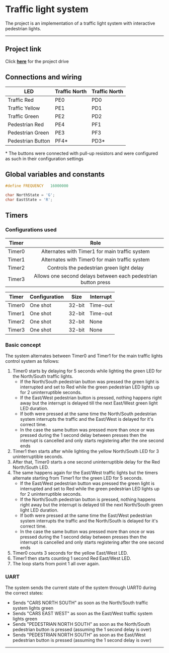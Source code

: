 # Traffic light system

The project is an implementation of a traffic light system with interactive pedestrian lights.

---

## Project link

Click **[here](https://drive.google.com/drive/u/0/folders/1tDfyxjgeiJjBi3QTH6Mg0XAPvPP81F75)** for the project drive

## Connections and wiring

| **LED**          | Traffic North | Traffic North |
| ---------------- | ------------- | ------------- |
|Traffic Red       |     PE0       |     PD0       |
|Traffic Yellow    |     PE1       |     PD1       |
|Traffic Green     |     PE2       |     PD2       |
|Pedestrian Red    |     PE4       |     PF1       |
|Pedestrian Green  |     PE3       |     PF3       |
|Pedestrian Button |     PF4\*     |     PD3\*     |

\* The buttons were connected with pull-up resistors and were configured as such in their configuration settings

## Global variables and constants

```c
#define FREQUENCY   16000000

char NorthState = 'G';
char EastState = 'R';
```

## Timers

### Configurations used

| **Timer** |                            Role                                    |
| :-------: | :----------------------------------------------------------------: |
|  Timer0   |   Alternates with Timer1 for main traffic system                   |
|  Timer1   |   Alternates with Timer0 for main traffic system                   |
|  Timer2   |   Controls the pedestrian green light delay                        |
|  Timer3   |   Allows one second delays between each pedestrian button press    |

| **Timer** | Configuration |  Size  | Interrupt |
| --------- | ------------- | ------ | --------- |
|  Timer0   |   One shot    | 32-bit |  Time-out |
|  Timer1   |   One shot    | 32-bit |  Time-out |
|  Timer2   |   One shot    | 32-bit |    None   |
|  Timer3   |   One shot    | 32-bit |    None   |

### Basic concept

The system alternates between Timer0 and Timer1 for the main traffic lights control system as follows:

1. Timer0 starts by delaying for 5 seconds while lighting the green LED for the North/South traffic lights.
   - If the North/South pedestrian button was pressed the green light is interrupted and set to Red while the green pedestrian LED lights up for 2 uninterruptible seconds.
   - If the East/West pedestrian button is pressed, nothing happens right away but the interrupt is delayed till the next East/West green light LED duration.
   - If both were pressed at the same time the North/South pedestrian system interrupts the traffic and the East/West is delayed for it's correct time.
   - In the case the same button was pressed more than once or was pressed during the 1 second delay between presses then the interrupt is cancelled and only starts registering after the one second ends
2. Timer1 then starts after while lighting the yellow North/South LED for 3 uninterruptible seconds.
3. After that, Timer0 starts a one second uninterruptible delay for the Red North/South LED.
4. The same happens again for the East/West traffic lights but the timers alternate starting from Timer1 for the green LED for 5 seconds.
   - If the East/West pedestrian button was pressed the green light is interrupted and set to Red while the green pedestrian LED lights up for 2 uninterruptible seconds.
   - If the North/South pedestrian button is pressed, nothing happens right away but the interrupt is delayed till the next North/South green light LED duration.
   - If both were pressed at the same time the East/West pedestrian system interrupts the traffic and the North/South is delayed for it's correct time.
   - In the case the same button was pressed more than once or was pressed during the 1 second delay between presses then the interrupt is cancelled and only starts registering after the one second ends
5. Timer0 counts 3 seconds for the yellow East/West LED.
6. Timer1 then starts counting 1 second Red East/West LED.
7. The loop starts from point 1 all over again.

### UART

The system sends the current state of the system through UART0 during the correct states:

- Sends "CARS NORTH SOUTH" as soon as the North/South traffic system lights green
- Sends "CARS EAST WEST" as soon as the East/West traffic system lights green
- Sends "PEDESTRIAN NORTH SOUTH" as soon as the North/South pedestrian button is pressed (assuming the 1 second delay is over)
- Sends "PEDESTRIAN NORTH SOUTH" as soon as the East/West pedestrian button is pressed (assuming the 1 second delay is over)

---
